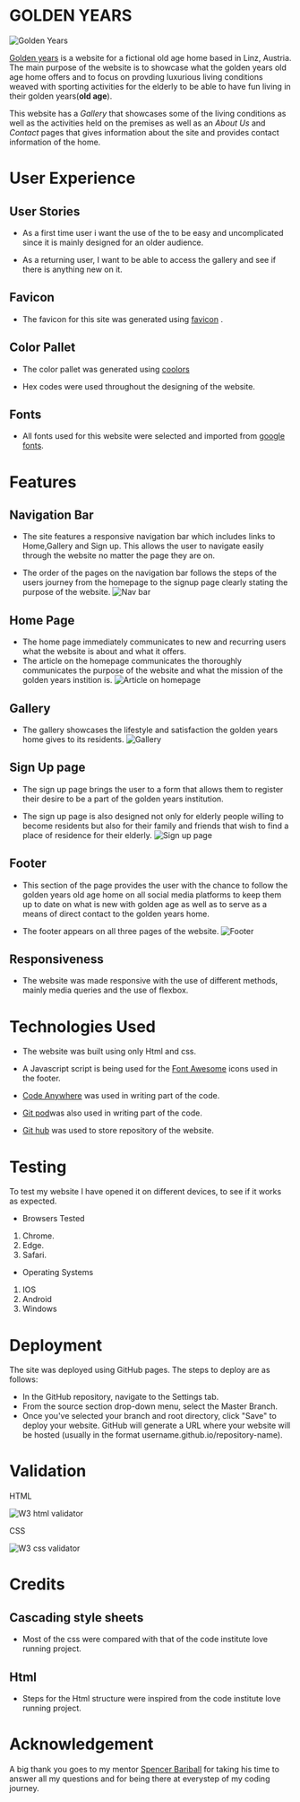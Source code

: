 # GOLDEN YEARS
![Golden Years](https://github.com/Ashiesamuel12/Golden-Years/blob/f083c7d15703a71dd01ec48813b9782ea6d88489/assets/images/golden-years.png)

[Golden years](https://ashiesamuel12.github.io/Golden-Years/) is a website for a fictional old age home based in Linz, Austria. The main purpose of the website is to showcase what the golden years old age home offers and to focus on provding luxurious living conditions weaved with sporting activities for the elderly to be able to have fun living in their golden years(**old age**).

This website has a *Gallery* that showcases some of the living conditions as well as the activities held on the premises as well as an *About Us* and *Contact* pages that gives information about the site and provides contact information of the home.


# User Experience

## User Stories

+  As  a first time user i want the use of the to be easy and uncomplicated since it is mainly designed for an older audience.

+ As a returning user, I want to be able to access the gallery and see if there is anything new on it.


## Favicon

+ The favicon for this site was generated using [favicon](http://favicon.io) .

## Color Pallet

+ The color pallet was generated using [coolors](http://coolors.co)

+ Hex codes were used throughout the designing of the website.

## Fonts

+ All fonts used for this website were selected and imported from [google fonts](https://googlefonts.com).

# Features

## Navigation Bar

+ The site features a responsive navigation bar which includes links to Home,Gallery and Sign up. This allows the user to navigate easily through the website no matter the page they are on.

+ The order of the pages on the navigation bar follows the steps of the users journey from the homepage to the signup page clearly stating the purpose of the website. 
![Nav bar](https://github.com/Ashiesamuel12/Golden-Years/blob/95ecbc84a64b3be9b3d38f7ed21ea312516384ac/readme/navbar-image.png)

## Home Page

+ The home page immediately communicates to new and recurring users what the website is about and what it offers.
+ The article on the homepage communicates the thoroughly communicates the purpose of the website and what the mission of the golden years instition is.
![Article on homepage](https://github.com/Ashiesamuel12/Golden-Years/blob/fcd97768d95bcaf8108c9998863d000bb895e324/readme/Article.png)

## Gallery

+ The gallery showcases the lifestyle and satisfaction the golden years home gives to its residents.
![Gallery](https://github.com/Ashiesamuel12/Golden-Years/blob/fcd97768d95bcaf8108c9998863d000bb895e324/readme/gallery-image.png)

## Sign Up page

+ The sign up page brings the user to a form that allows them to register their desire to be a part of the golden years institution.

+ The sign up page is also designed not only for elderly people willing to become residents but also for their family and friends that wish to find a place of residence for their elderly.
![Sign up page](https://github.com/Ashiesamuel12/Golden-Years/blob/fcd97768d95bcaf8108c9998863d000bb895e324/readme/sign-up.png)

## Footer

+ This section of the page provides the user with the chance to follow the golden years old age home on all social media platforms to keep them up to date on what is new with golden age as well as to serve as a means of direct contact to the golden years home.

+ The footer appears on all three pages of the  website.
![Footer](https://github.com/Ashiesamuel12/Golden-Years/blob/fcd97768d95bcaf8108c9998863d000bb895e324/readme/social-media.png)

## Responsiveness

+ The website was made responsive with the use of different methods, mainly media queries and the use of flexbox.

# Technologies Used

+ The website was built using only Html and css.

+ A Javascript script is being used for the [Font Awesome](http://fontawesome.com) icons used in the footer.

+ [Code Anywhere](http://codeanywhere.com) was used in writing part of the code.

+ [Git pod](http://gitpod.io)was also used in writing part of the code.

+ [Git hub](http://github.com) was used to store repository of the website.

# Testing

To test my website I have opened it on different devices, to see if it works as expected.

+ Browsers Tested

1. Chrome.
2. Edge.
3. Safari.

+ Operating Systems

1. IOS
2. Android
3. Windows

# Deployment

The site was deployed using GitHub pages. The steps to deploy are as follows:

+ In the GitHub repository, navigate to the Settings tab.
+ From the source section drop-down menu, select the Master Branch.
+ Once you've selected your branch and root directory, click "Save" to deploy your website. GitHub will generate a URL where your website will be hosted (usually in the format username.github.io/repository-name).

# Validation

HTML

![W3 html validator](https://github.com/Ashiesamuel12/Golden-Years/blob/734d93bb2a2b7ca2ec72d9cef91a88f09f93c90d/readme/w3-validator.png)

CSS

![W3 css validator](https://github.com/Ashiesamuel12/Golden-Years/blob/734d93bb2a2b7ca2ec72d9cef91a88f09f93c90d/readme/w3-css.png)

# Credits

## Cascading style sheets

+ Most of the css were compared with that of the code institute love running project.

## Html

+ Steps for the Html structure were inspired from the code institute love running project.

# Acknowledgement

A big thank you goes to my mentor [Spencer Bariball](https://github.com/5pence?tab=repositories) for taking his time to answer all my questions and for being there at everystep of my coding journey.
